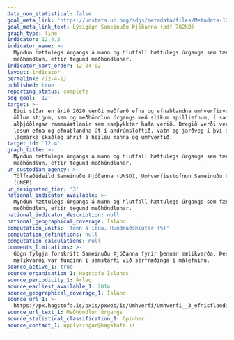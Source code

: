 ```yaml
---
data_non_statistical: false
goal_meta_link: 'https://unstats.un.org/sdgs/metadata/files/Metadata-12-04-02.pdf'
goal_meta_link_text: Lýsigögn Sameinuðu Þjóðanna (pdf 782kB)
graph_type: line
indicator: 12.4.2
indicator_name: >-
  Myndun hættulegs úrgangs á mann og hlutfall hættulegs úrgangs sem fær
  meðhöndlun, eftir tegund meðhöndlunar.
indicator_sort_order: 12-04-02
layout: indicator
permalink: /12-4-2/
published: true
reporting_status: complete
sdg_goal: '12'
target: >-
  Eigi síðar en árið 2020 verði meðferð efna og efnablandna umhverfisvænni á
  öllum stigum, sem og meðhöndlun úrgangs með slíkum spilliefnum, í samræmi við
  alþjóðlegar rammaáætlanir sem samþykktar hafa verið. Dregið verði verulega úr
  losun efna og efnablandna út í andrúmsloftið, vatn og jarðveg í því skyni að
  lágmarka skaðleg áhrif á heilsu manna og umhverfið.
target_id: '12.4'
graph_title: >-
  Myndun hættulegs úrgangs á mann og hlutfall hættulegs úrgangs sem fær
  meðhöndlun, eftir tegund meðhöndlunar.
un_custodian_agency: >-
  Tölfræðideild Sameinuðu Þjóðanna (UNSD), Umhverfisstofnun Sameinuðu Þjóðanna
  (UNEP)
un_designated_tier: '3'
national_indicator_available: >-
  Myndun hættulegs úrgangs á mann og hlutfall hættulegs úrgangs sem fær
  meðhöndlun, eftir tegund meðhöndlunar.
national_indicator_description: null
national_geographical_coverage: Ísland
computation_units: 'Tonn á íbúa, Hundraðshlutar (%)'
computation_definitions: null
computation_calculations: null
comments_limitations: >-
  Gögn fylgja forskrift Sameinuðu Þjóðanna fyrir þennan mælikvarða. Þessi
  mælikvarði var fundinn í samstarfi við sérfræðinga í málefninu.
source_active_1: true
source_organisation_1: Hagstofa Íslands
source_periodicity_1: Árleg
source_earliest_available_1: 2014
source_geographical_coverage_1: Ísland
source_url_1: >-
  https://px.hagstofa.is/pxis/pxweb/is/Umhverfi/Umhverfi__3_efnisflaedi__2_urgangur/UMH04105.px
source_url_text_1: Meðhöndlun úrgangs
source_statistical_classification_1: Opinber
source_contact_1: upplysingar@hagstofa.is
---
```


